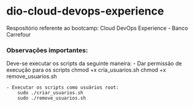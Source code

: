 # dio-cloud-devops-experience
Respositório referente ao bootcamp: Cloud DevOps Experience - Banco Carrefour

### Observações importantes:
Deve-se executar os scripts da seguinte maneira:
	- Dar permissão de execução para os scripts
		chmod +x cria_usuarios.sh
		chmod +x remove_usuarios.sh

	- Executar os scripts como usuários root:
		sudo ./criar_usuarios.sh
		sudo ./remove_usuarios.sh
